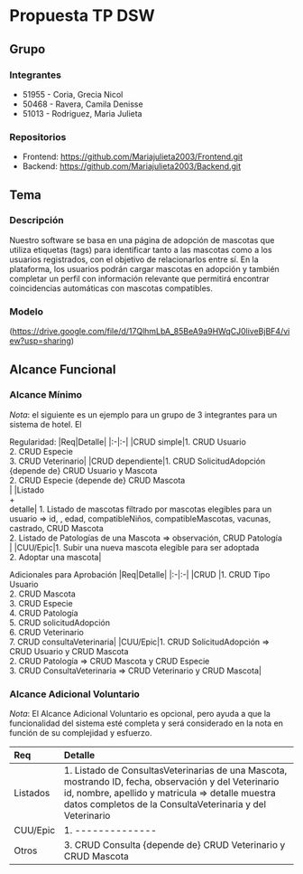 # Propuesta TP DSW

## Grupo

### Integrantes

- 51955 - Coria, Grecia Nicol
- 50468 - Ravera, Camila Denisse
- 51013 - Rodriguez, Maria Julieta

### Repositorios

- Frontend: https://github.com/Mariajulieta2003/Frontend.git
- Backend: https://github.com/Mariajulieta2003/Backend.git


## Tema

### Descripción

Nuestro software se basa en una página de adopción de mascotas que utiliza etiquetas (tags) para identificar tanto a las mascotas como a los usuarios registrados, con el objetivo de relacionarlos entre sí. En la plataforma, los usuarios podrán cargar mascotas en adopción y también completar un perfil con información relevante que permitirá encontrar coincidencias automáticas con mascotas compatibles.

### Modelo

(https://drive.google.com/file/d/17QlhmLbA_85BeA9a9HWqCJ0liveBjBF4/view?usp=sharing)

## Alcance Funcional

### Alcance Mínimo

_Nota_: el siguiente es un ejemplo para un grupo de 3 integrantes para un sistema de hotel. El

Regularidad:
|Req|Detalle|
|:-|:-|
|CRUD simple|1. CRUD Usuario<br>2. CRUD Especie<br>3. CRUD Veterinario|
|CRUD dependiente|1. CRUD SolicitudAdopción {depende de} CRUD Usuario y Mascota<br>2. CRUD Especie {depende de} CRUD Mascota<br>|
|Listado<br>+<br>detalle| 1. Listado de mascotas filtrado por mascotas elegibles para un usuario => id, , edad, compatibleNiños, compatibleMascotas, vacunas, castrado, CRUD Mascota<br> 2. Listado de Patologías de una Mascota => observación, CRUD Patología<br>|
|CUU/Epic|1. Subir una nueva mascota elegible para ser adoptada<br>2. Adoptar una mascota|

Adicionales para Aprobación
|Req|Detalle|
|:-|:-|
|CRUD |1. CRUD Tipo Usuario<br>2. CRUD Mascota<br>3. CRUD Especie<br>4. CRUD Patología<br>5. CRUD solicitudAdopción<br>6. CRUD Veterinario<br>7. CRUD consultaVeterinaria|
|CUU/Epic|1. CRUD SolicitudAdopción => CRUD Usuario y CRUD Mascota<br>2. CRUD Patología => CRUD Mascota y CRUD Especie<br>3. CRUD ConsultaVeterinaria => CRUD Veterinario y CRUD Mascota|

### Alcance Adicional Voluntario

_Nota_: El Alcance Adicional Voluntario es opcional, pero ayuda a que la funcionalidad del sistema esté completa y será considerado en la nota en función de su complejidad y esfuerzo.

| Req      | Detalle                                                                                                                                                                                                                |
| :------- | :--------------------------------------------------------------------------------------------------------------------------------------------------------------------------------------------------------------------- |
| Listados | 1. Listado de ConsultasVeterinarias de una Mascota, mostrando ID, fecha, observación y del Veterinario id, nombre, apellido y matricula => detalle muestra datos completos de la ConsultaVeterinaria y del Veterinario |
| CUU/Epic | 1. --------------                                                                                                                                                                                                      |
| Otros    | 3. CRUD Consulta {depende de} CRUD Veterinario y CRUD Mascota                                                                                                                                                          |





